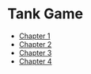 # Tank Game

- [Chapter 1](chapter1.md)
- [Chapter 2](chapter2.md)
- [Chapter 3](chapter3.md)
- [Chapter 4](chapter4.md)